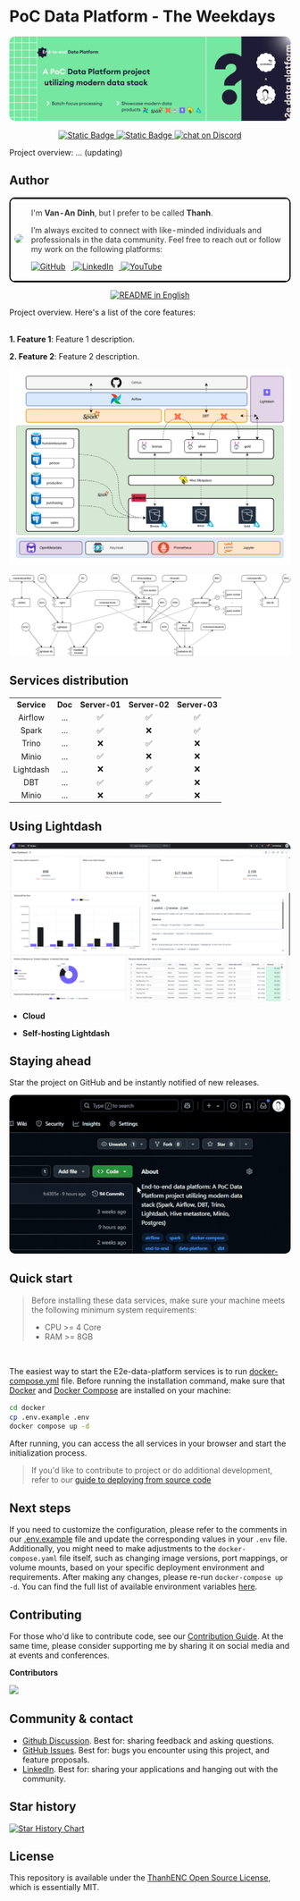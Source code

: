 # PoC Data Platform - The Weekdays

<img src="assets/images/e2e-data-platform-cover.png" alt="project-cover" style="border-radius: 10px;">

<p align="center">
    <a href="https://github.com/thanhENC/e2e-data-platform" target="_blank">
        <img alt="Static Badge" src="https://img.shields.io/badge/Github-121212"
    </a>
    <a href="https://linkedin.com/in/van-an-dinh" target="_blank">
        <img alt="Static Badge" src="https://img.shields.io/badge/Linkedin-155EEF">
    </a>
    <a href="https://medium.com" target="_blank">
        <img src="https://img.shields.io/badge/Medium-FFFFFF"
            alt="chat on Discord">
    </a>
</p>

Project overview: ... (updating)

## Author
<table style="background-color:rgba(255, 255, 255, 0.8); border-radius:10px; border: 2px solid #000; overflow:hidden; color:#333;">
  <tr>
    <td>
      <img src="https://avatars.githubusercontent.com/u/44209630" style="border-radius:50%;width:250px" />
    </td>
    <td>
      <p>I'm <strong>Van-An Dinh</strong>, but I prefer to be called <strong>Thanh</strong>.</p>
      <p>I’m always excited to connect with like-minded individuals and professionals in the data community. Feel free to reach out or follow my work on the following platforms:</p>
      <p>
        <a href="https://github.com/thanhENC" target="_blank">
          <img src="https://img.icons8.com/ios-glyphs/30/github.png" alt="GitHub" style="margin-right:10px" />
        </a>
        <a href="https://linkedin.com/in/van-an-dinh" target="_blank">
          <img src="https://img.icons8.com/ios-glyphs/30/linkedin.png" alt="LinkedIn" style="margin-right:10px" />
        </a>
        <a href="https://youtube.com/@thanhenc" target="_blank">
          <img src="https://img.icons8.com/ios-glyphs/30/youtube-play.png" alt="YouTube" />
        </a>
      </p>
    </td>
  </tr>
</table>

<p align="center">
  <a href="./README.md"><img alt="README in English" src="https://img.shields.io/badge/English-d9d9d9"></a>
</p>

Project overview. Here's a list of the core features:
</br> </br>

**1. Feature 1**:
Feature 1 description.

**2. Feature 2**:
Feature 2 description.

![dataflow](assets/images/dataflow.svg)

<img src="assets/images/docker-map.svg" alt="docker-map" style="border-radius: 10px;">

## Services distribution

<table style="width: 100%;">
  <tr>
    <th align="center">Service</th>
    <th align="center">Doc</th>
    <th align="center">Server-01</th>
    <th align="center">Server-02</th>
    <th align="center">Server-03</th>
  </tr>
  <tr>
    <td align="center">Airflow</td>
    <td align="center">...</td>
    <td align="center">✅</td>
    <td align="center">✅</td>
    <td align="center">✅</td>
  </tr>
  <tr>
    <td align="center">Spark</td>
    <td align="center">...</td>
    <td align="center">✅</td>
    <td align="center">❌</td>
    <td align="center">✅</td>
  </tr>
  <tr>
    <td align="center">Trino</td>
    <td align="center">...</td>
    <td align="center">❌</td>
    <td align="center">✅</td>
    <td align="center">❌</td>
  </tr>
  <tr>
    <td align="center">Minio</td>
    <td align="center">...</td>
    <td align="center">✅</td>
    <td align="center">❌</td>
    <td align="center">❌</td>
  </tr>
  <tr>
    <td align="center">Lightdash</td>
    <td align="center">...</td>
    <td align="center">❌</td>
    <td align="center">✅</td>
    <td align="center">❌</td>
  </tr>
  <tr>
    <td align="center">DBT</td>
    <td align="center">...</td>
    <td align="center">✅</td>
    <td align="center">✅</td>
    <td align="center">❌</td>
  </tr>
  <tr>
    <td align="center">Minio</td>
    <td align="center">...</td>
    <td align="center">❌</td>
    <td align="center">✅</td>
    <td align="center">❌</td>
  </tr>
</table>

## Using Lightdash

<img src="assets/images/lightdash-dashboard-light.png" alt="lighdash-dashboard" style="border-radius: 10px;">

- **Cloud </br>**
  

- **Self-hosting Lightdash </br>**
  

## Staying ahead

Star the project on GitHub and be instantly notified of new releases.

<img src="assets/images/git-star.gif" alt="git-star" style="border-radius: 10px;">

## Quick start

> Before installing these data services, make sure your machine meets the following minimum system requirements:
>
> - CPU >= 4 Core
> - RAM >= 8GB

</br>

The easiest way to start the E2e-data-platform services is to run [docker-compose.yml](docker/docker-compose.yaml) file. Before running the installation command, make sure that [Docker](https://docs.docker.com/get-docker/) and [Docker Compose](https://docs.docker.com/compose/install/) are installed on your machine:

```bash
cd docker
cp .env.example .env
docker compose up -d
```

After running, you can access the all services in your browser and start the initialization process.

> If you'd like to contribute to project or do additional development, refer to our [guide to deploying from source code]()

## Next steps

If you need to customize the configuration, please refer to the comments in our [.env.example](docker/.env.example) file and update the corresponding values in your `.env` file. Additionally, you might need to make adjustments to the `docker-compose.yaml` file itself, such as changing image versions, port mappings, or volume mounts, based on your specific deployment environment and requirements. After making any changes, please re-run `docker-compose up -d`. You can find the full list of available environment variables [here]().

## Contributing

For those who'd like to contribute code, see our [Contribution Guide]().
At the same time, please consider supporting me by sharing it on social media and at events and conferences.

**Contributors**

<a href="https://github.com/thanhENC/e2e-data-platform/graphs/contributors">
  <img src="https://contrib.rocks/image?repo=thanhENC/m-commerce-hk5" />
</a>

## Community & contact

- [Github Discussion](https://github.com/thanhENC/e2e-data-platform/discussions). Best for: sharing feedback and asking questions.
- [GitHub Issues](https://github.com/thanhENC/e2e-data-platform/issues). Best for: bugs you encounter using this project, and feature proposals.
- [LinkedIn](https://linkedin.com/in/van-an-dinh). Best for: sharing your applications and hanging out with the community.

## Star history

[![Star History Chart](https://api.star-history.com/svg?repos=thanhENC/m-commerce-hk5&type=Date)](https://star-history.com/#thanhENC/m-commerce-hk5&Date)

## License

This repository is available under the [ThanhENC Open Source License](LICENSE), which is essentially MIT.
